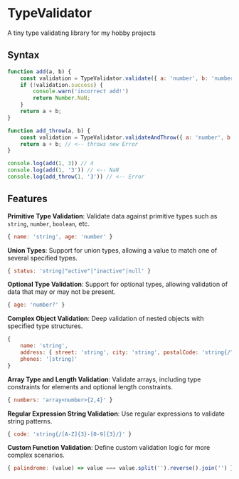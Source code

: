 ﻿
# TypeValidator

A tiny type validating library for my hobby projects

## Syntax
```js
function add(a, b) {
    const validation = TypeValidator.validate({ a: 'number', b: 'number' }, { a, b })
    if (!validation.success) {
        console.warn('incorrect add!')
        return Number.NaN;
    }
    return a + b;
}

function add_throw(a, b) {
    const validation = TypeValidator.validateAndThrow({ a: 'number', b: 'number' }, { a, b })
    return a + b; // <-- throws new Error
}

console.log(add(1, 3)) // 4
console.log(add(1, '3')) // <-- NaN
console.log(add_throw(1, '3')) // <-- Error
```

## Features

**Primitive Type Validation**: Validate data against primitive types such as `string`, `number`, `boolean`, etc. 
```js
{ name: 'string', age: 'number' }
```
**Union Types**: Support for union types, allowing a value to match one of several specified types. 
```js
{ status: 'string|"active"|"inactive"|null' }
```
**Optional Type Validation**: Support for optional types, allowing validation of data that may or may not be present. 
```js
{ age: 'number?' }
```
**Complex Object Validation**: Deep validation of nested objects with specified type structures. 
```js
{
    name: 'string',
    address: { street: 'string', city: 'string', postalCode: 'string{/^[0-9]{5}$/}' },
    phones: '[string]'
}
```
**Array Type and Length Validation**: Validate arrays, including type constraints for elements and optional length constraints. 
```js
{ numbers: 'array<number>{2,4}' }
```
**Regular Expression String Validation**: Use regular expressions to validate string patterns. 
```js
{ code: 'string{/[A-Z]{3}-[0-9]{3}/}' }
```
**Custom Function Validation**: Define custom validation logic for more complex scenarios.
```js
{ palindrome: (value) => value === value.split('').reverse().join('') }
```
